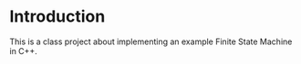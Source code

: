 # Introduction

This is a class project about implementing an example Finite State Machine in
C++.

